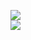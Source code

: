[![](https://img.shields.io/badge/Made%20With-Github%20Spray-lightgrey.svg?style=for-the-badge&logo=github)](https://github.com/Annihil/github-spray#13151)  
[![](https://i.imgur.com/2DrTn0Z.gif)](https://github.com/Annihil/github-spray)